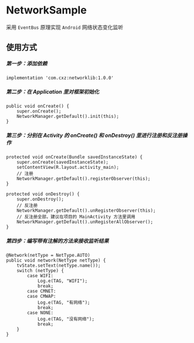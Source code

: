 # NetworkSample

采用 `EventBus` 原理实现 `Android` 网络状态变化监听

## 使用方式

##### 第一步：添加依赖

```
implementation 'com.cxz:networklib:1.0.0'
```

##### 第二步：在 Application 里对框架初始化

```
public void onCreate() {
    super.onCreate();
    NetworkManager.getDefault().init(this);
}
```

##### 第三步：分别在 Activity 的 onCreate() 和 onDestroy() 里进行注册和反注册操作

```
protected void onCreate(Bundle savedInstanceState) {
    super.onCreate(savedInstanceState);
    setContentView(R.layout.activity_main);
	// 注册
    NetworkManager.getDefault().registerObserver(this);
}
```
```
protected void onDestroy() {
    super.onDestroy();
	// 反注册
    NetworkManager.getDefault().unRegisterObserver(this);
	// 反注册全部，建议在项目的 MainActivity 方法里调用
    NetworkManager.getDefault().unRegisterAllObserver();
}
```

##### 第四步：编写带有注解的方法来接收监听结果

```
@Network(netType = NetType.AUTO)
public void network(NetType netType) {
    tvState.setText(netType.name());
    switch (netType) {
        case WIFI:
            Log.e(TAG, "WIFI");
            break;
        case CMNET:
        case CMWAP:
            Log.e(TAG, "有网络");
            break;
        case NONE:
            Log.e(TAG, "没有网络");
            break;
    }
}
```
